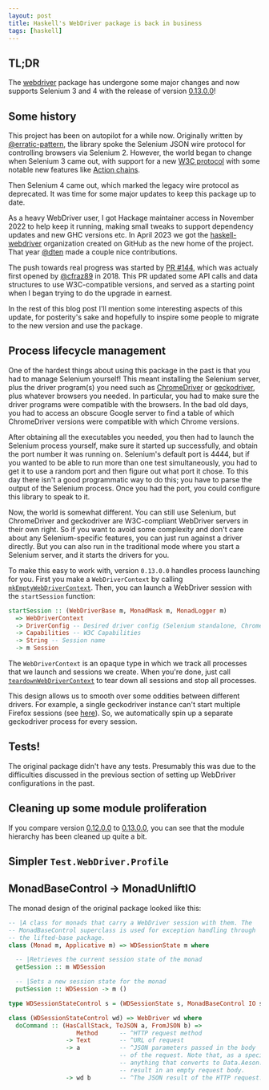 ```yaml
---
layout: post
title: Haskell's WebDriver package is back in business
tags: [haskell]
---
```


## TL;DR

The [webdriver](https://hackage.haskell.org/package/webdriver) package has undergone some major changes and now supports Selenium 3 and 4 with the release of version [0.13.0.0](https://hackage.haskell.org/package/webdriver-0.13.0.0)!

## Some history

This project has been on autopilot for a while now. Originally written by [@erratic-pattern](https://github.com/erratic-pattern), the library spoke the Selenium JSON wire protocol for controlling browsers via Selenium 2. However, the world began to change when Selenium 3 came out, with support for a new [W3C protocol](https://www.w3.org/TR/webdriver2/) with some notable new features like [Action chains](https://www.w3.org/TR/webdriver2/#dfn-actions).

Then Selenium 4 came out, which marked the legacy wire protocol as deprecated. It was time for some major updates to keep this package up to date.

As a heavy WebDriver user, I got Hackage maintainer access in November 2022 to help keep it running, making small tweaks to support dependency updates and new GHC versions etc. In April 2023 we got the [haskell-webdriver](https://github.com/haskell-webdriver) organization created on GitHub as the new home of the project. That year [@dten](https://github.com/dten) made a couple nice contributions.

The push towards real progress was started by [PR #144](https://github.com/haskell-webdriver/haskell-webdriver/pull/144), which was actualy first opened by [@cfraz89](https://github.com/cfraz89) in 2018. This PR updated some API calls and data structures to use W3C-compatible versions, and served as a starting point when I began trying to do the upgrade in earnest.

In the rest of this blog post I'll mention some interesting aspects of this update, for posterity's sake and hopefully to inspire some people to migrate to the new version and use the package.

## Process lifecycle management

One of the hardest things about using this package in the past is that you had to manage Selenium yourself! This meant installing the Selenium server, plus the driver program(s) you need such as [ChromeDriver](https://developer.chrome.com/docs/chromedriver) or [geckodriver](https://github.com/mozilla/geckodriver), plus whatever browsers you needed. In particular, you had to make sure the driver programs were compatible with the browsers. In the bad old days, you had to access an obscure Google server to find a table of which ChromeDriver versions were compatible with which Chrome versions.

After obtaining all the executables you needed, you then had to launch the Selenium process yourself, make sure it started up successfully, and obtain the port number it was running on. Selenium's default port is 4444, but if you wanted to be able to run more than one test simultaneously, you had to get it to use a random port and then figure out what port it chose. To this day there isn't a good programmatic way to do this; you have to parse the output of the Selenium process. Once you had the port, you could configure this library to speak to it.

Now, the world is somewhat different. You can still use Selenium, but ChromeDriver and geckodriver are W3C-compliant WebDriver servers in their own right. So if you want to avoid some complexity and don't care about any Selenium-specific features, you can just run against a driver directly. But you can also run in the traditional mode where you start a Selenium server, and it starts the drivers for you.

To make this easy to work with, version `0.13.0.0` handles process launching for you. First you make a `WebDriverContext` by calling [`mkEmptyWebDriverContext`](https://hackage-content.haskell.org/package/webdriver-0.13.0.0/docs/Test-WebDriver.html#v:mkEmptyWebDriverContext). Then, you can launch a WebDriver session with the `startSession` function:

```haskell
startSession :: (WebDriverBase m, MonadMask m, MonadLogger m)
  => WebDriverContext
  -> DriverConfig -- Desired driver config (Selenium standalone, ChromeDriver, GeckoDriver, etc.)
  -> Capabilities -- W3C Capabilities
  -> String -- Session name
  -> m Session
```

The `WebDriverContext` is an opaque type in which we track all processes that we launch and sessions we create. When you're done, just call [`teardownWebDriverContext`](https://hackage-content.haskell.org/package/webdriver-0.13.0.0/docs/Test-WebDriver.html#v:teardownWebDriverContext) to tear down all sessions and stop all processes.

This design allows us to smooth over some oddities between different drivers. For example, a single geckodriver instance can't start multiple Firefox sessions (see [here](https://github.com/mozilla/geckodriver/issues/1946)). So, we automatically spin up a separate geckodriver process for every session.

## Tests!

The original package didn't have any tests. Presumably this was due to the difficulties discussed in the previous section of setting up WebDriver configurations in the past.



## Cleaning up some module proliferation

If you compare version [0.12.0.0](https://hackage-content.haskell.org/package/webdriver-0.12.0.0) to [0.13.0.0](https://hackage-content.haskell.org/package/webdriver-0.13.0.0), you can see that the module hierarchy has been cleaned up quite a bit.

## Simpler `Test.WebDriver.Profile`

## MonadBaseControl -> MonadUnliftIO

The monad design of the original package looked like this:

```haskell
-- |A class for monads that carry a WebDriver session with them. The
-- MonadBaseControl superclass is used for exception handling through
-- the lifted-base package.
class (Monad m, Applicative m) => WDSessionState m where

  -- |Retrieves the current session state of the monad
  getSession :: m WDSession

  -- |Sets a new session state for the monad
  putSession :: WDSession -> m ()

type WDSessionStateControl s = (WDSessionState s, MonadBaseControl IO s)

class (WDSessionStateControl wd) => WebDriver wd where
  doCommand :: (HasCallStack, ToJSON a, FromJSON b) =>
                   Method      -- ^HTTP request method
                -> Text        -- ^URL of request
                -> a           -- ^JSON parameters passed in the body
                               -- of the request. Note that, as a special case,
                               -- anything that converts to Data.Aeson.Null will
                               -- result in an empty request body.
                -> wd b        -- ^The JSON result of the HTTP request.
```
